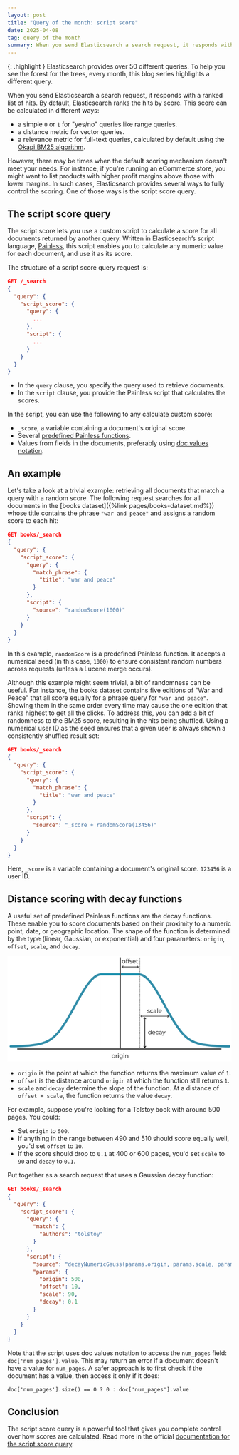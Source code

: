 ```yaml
---
layout: post
title: "Query of the month: script score"
date: 2025-04-08
tag: query of the month
summary: When you send Elasticsearch a search request, it responds with a ranked list of hits. By default, Elasticsearch ranks the hits by score. The script score query gives you complete control over how these scores are calculated.
---
```


{: .highlight }
Elasticsearch provides over 50 different queries. To help you see the forest for the trees, every month, this blog series highlights a different query.

When you send Elasticsearch a search request, it responds with a ranked list of hits. By default, Elasticsearch ranks the hits by score. This score can be calculated in different ways:

* a simple `0` or `1` for "yes/no" queries like range queries.
* a distance metric for vector queries.
* a relevance metric for full-text queries, calculated by default using the [Okapi BM25 algorithm](https://link.es24h.com/7970).

However, there may be times when the default scoring mechanism doesn't meet your needs. For instance, if you're running an eCommerce store, you might want to list products with higher profit margins above those with lower margins. In such cases, Elasticsearch provides several ways to fully control the scoring. One of those ways is the script score query.

## The script score query

The script score lets you use a custom script to calculate a score for all documents returned by another query. Written in Elasticsearch’s script language, [Painless](https://link.es24h.com/a955), this script enables you to calculate any numeric value for each document, and use it as its score.

The structure of a script score query request is:

```json
GET /_search
{
  "query": {
    "script_score": {
      "query": {
        ...
      },
      "script": {
        ...
      }
    }
  }
}
```

* In the `query` clause, you specify the query used to retrieve documents. 
* In the `script` clause, you provide the Painless script that calculates the scores.

In the script, you can use the following to any calculate custom score:

* `_score`, a variable containing a document's original score.
* Several [predefined Painless functions](https://link.es24h.com/ba77).
* Values from fields in the documents, preferably using [doc values notation](https://link.es24h.com/0b4e).

## An example

Let's take a look at a trivial example: retrieving all documents that match a query with a random score. The following request searches for all documents in the [books dataset]({%link pages/books-dataset.md%}) whose title contains the phrase `"war and peace"` and assigns a random score to each hit:

```json
GET books/_search
{
  "query": {
    "script_score": {
      "query": {
        "match_phrase": {
          "title": "war and peace"
        }
      },
      "script": {
        "source": "randomScore(1000)"
      }
    }
  }
}
```

In this example, `randomScore` is a predefined Painless function. It accepts a numerical seed (in this case, `1000`) to ensure consistent random numbers across requests (unless a Lucene merge occurs).

Although this example might seem trivial, a bit of randomness can be useful. For instance, the books dataset contains five editions of "War and Peace" that all score equally for a phrase query for `"war and peace"`. Showing them in the same order every time may cause the one edition that ranks highest to get all the clicks. To address this, you can add a bit of randomness to the BM25 score, resulting in the hits being shuffled. Using a numerical user ID as the seed ensures that a given user is always shown a consistently shuffled result set:

```json
GET books/_search
{
  "query": {
    "script_score": {
      "query": {
        "match_phrase": {
          "title": "war and peace"
        }
      },
      "script": {
        "source": "_score + randomScore(13456)"
      }
    }
  }
}
```

Here, `_score` is a variable containing a document's original score. `123456` is a user ID.

## Distance scoring with decay functions

A useful set of predefined Painless functions are the decay functions. These enable you  to score documents based on their proximity to a numeric point, date, or geographic location. The shape of the function is determined by the type (linear, Gaussian, or exponential) and four parameters: `origin`, `offset`, `scale`, and `decay`.

![A Gaussian decay function](/assets/images/blogs/gaussian-decay.png)

* `origin` is the point at which the function returns the maximum value of `1`.
* `offset` is the distance around `origin` at which the function still returns `1`.
* `scale` and `decay` determine the slope of the function. At a distance of `offset + scale`, the function returns the value `decay`.

For example, suppose you're looking for a Tolstoy book with around 500 pages. You could:

* Set `origin` to `500`. 
* If anything in the range between 490 and 510 should score equally well, you'd set `offset` to `10`.
*  If the score should drop to `0.1` at 400 or 600 pages, you'd set `scale` to `90` and `decay` to `0.1`. 

Put together as a search request that uses a Gaussian decay function:

```json
GET books/_search
{
  "query": {
    "script_score": {
      "query": {
        "match": {
          "authors": "tolstoy"
        }
      },
      "script": {
        "source": "decayNumericGauss(params.origin, params.scale, params.offset, params.decay, doc['num_pages'].value)",
        "params": {
          "origin": 500,
          "offset": 10,
          "scale": 90,
          "decay": 0.1
        }
      }
    }
  }
}
```

Note that the script uses doc values notation to access the `num_pages` field: `doc['num_pages'].value`. This may return an error if a document doesn't have a value for `num_pages`. A safer approach is to first check if the document has a value, then access it only if it does:

```
doc['num_pages'].size() == 0 ? 0 : doc['num_pages'].value
```

## Conclusion

The script score query is a powerful tool that gives you complete control over how scores are calculated. Read more in the official [documentation for the script score query](https://link.es24h.com/9c41).
